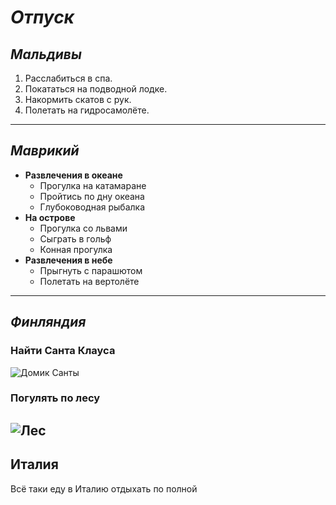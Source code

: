 # ***Отпуск***

## *Мальдивы*

1. Расслабиться в спа.
2. Покататься на подводной лодке.
3. Накормить скатов с рук.
4. Полетать на гидросамолёте.
---------

## *Маврикий*

* __Развлечения в океане__
    * Прогулка на катамаране
    * Пройтись по дну океана
    * Глубоководная рыбалка
* __На острове__
    * Прогулка со львами
    * Сыграть в гольф
    * Конная прогулка
* __Развлечения в небе__
    * Прыгнуть с парашютом
    * Полетать на вертолёте

-----------

## *Финляндия*

### Найти Cанта Клауса
![Домик Санты](lappland.jpg)

### Погулять по лесу
![Лес](parikalla_big.jpg)
-----------

## Италия 

Всё таки еду в Италию отдыхать по полной